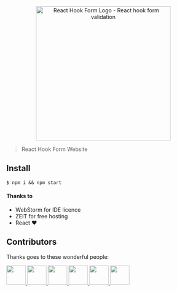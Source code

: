 <div align="center"><a href="https://react-hook-form.now.sh/" title="React Hook Form - Simple React forms validation"><img src="https://raw.githubusercontent.com/bluebill1049/react-hook-form/master/website/logo.png" alt="React Hook Form Logo - React hook form validation" width="350px" /></a></div>

> React Hook Form Website

## Install

    $ npm i && npm start
    
#### Thanks to 

* WebStorm for IDE licence
* ZEIT for free hosting 
* React ❤️



## Contributors 
Thanks goes to these wonderful people:

<p float="left">
    <a href="https://github.com/tknickman"><img src="https://avatars0.githubusercontent.com/u/2933988?s=460&v=4" width="50" height="50">
    <a href="https://github.com/chrisparton1991"><img src="https://avatars0.githubusercontent.com/u/13063119?s=460&amp;v=4" width="50" height="50">
    </a>
    <a href="https://github.com/robindrost"><img src="https://avatars0.githubusercontent.com/u/588012?s=460&v=4" width="50" height="50" />
    <a href="https://github.com/Funkyskank"><img src="https://avatars2.githubusercontent.com/u/34007115?s=460&v=4" width="50" height="50" />
    <a href="https://github.com/oliverlin"><img src="https://avatars0.githubusercontent.com/u/2516344?s=460&v=4" width="50" height="50" />
    <a href="https://github.com/liketurbo"><img src="https://avatars3.githubusercontent.com/u/29164042?s=460&v=4" width="50" height="50" /></a>
</p>

